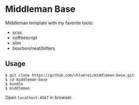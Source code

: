 # Middleman Base

Middleman template with my favorite tools:

- scss
- coffeescript
- slim
- bourbon/neat/bitters

## Usage

```
$ git clone https://github.com/chloerei/middleman-base.git
$ cd middleman-base
$ bundle
$ middleman
```

Open `localhost:4567` in browser.
